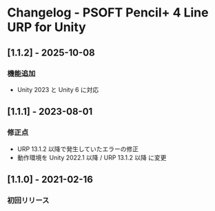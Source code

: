 # Changelog - PSOFT Pencil+ 4 Line URP for Unity

## [1.1.2] - 2025-10-08

### 機能追加
- Unity 2023 と Unity 6 に対応


## [1.1.1] - 2023-08-01

### 修正点
- URP 13.1.2 以降で発生していたエラーの修正
- 動作環境を Unity 2022.1 以降 / URP 13.1.2 以降 に変更


## [1.1.0] - 2021-02-16

### 初回リリース
